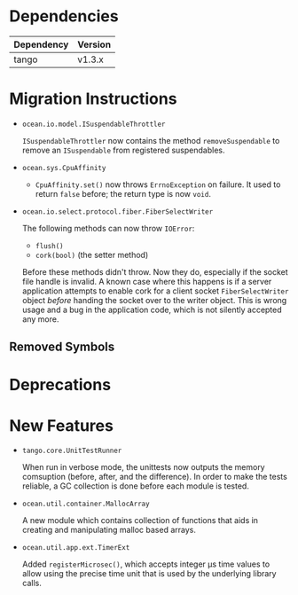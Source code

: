Dependencies
============

Dependency | Version
-----------|---------
tango      | v1.3.x

Migration Instructions
======================

* `ocean.io.model.ISuspendableThrottler`

  `ISuspendableThrottler` now contains the method `removeSuspendable` to remove an
  `ISuspendable` from registered suspendables.

* `ocean.sys.CpuAffinity`

  - `CpuAffinity.set()` now throws `ErrnoException` on failure. It used to
    return `false` before; the return type is now `void`.

* `ocean.io.select.protocol.fiber.FiberSelectWriter`

  The following methods can now throw `IOError`:

    * `flush()`
    * `cork(bool)` (the setter method)

  Before these methods didn't throw. Now they do, especially if the socket file
  handle is invalid. A known case where this happens is if a server application
  attempts to enable cork for a client socket `FiberSelectWriter` object
  *before* handing the socket over to the writer object. This is wrong usage and
  a bug in the application code, which is not silently accepted any more.

Removed Symbols
---------------

Deprecations
============

New Features
============

* `tango.core.UnitTestRunner`

  When run in verbose mode, the unittests now outputs the memory comsuption
  (before, after, and the difference).  In order to make the tests reliable,
  a GC collection is done before each module is tested.

* `ocean.util.container.MallocArray`

  A new module which contains collection of functions that aids in creating
  and manipulating malloc based arrays.

* `ocean.util.app.ext.TimerExt`

  Added `registerMicrosec()`, which accepts integer µs time values to allow
  using the precise time unit that is used by the underlying library calls.
